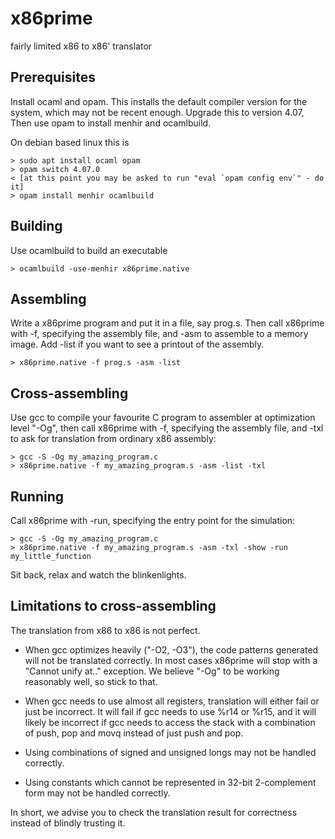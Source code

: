 # x86prime

fairly limited x86 to x86' translator

## Prerequisites

Install ocaml and opam. This installs the default compiler version for the system,
which may not be recent enough. Upgrade this to version 4.07, Then use opam to
install menhir and ocamlbuild.

On debian based linux this is
~~~
> sudo apt install ocaml opam
> opam switch 4.07.0
< [at this point you may be asked to run "eval `opam config env`" - do it]
> opam install menhir ocamlbuild
~~~

## Building

Use ocamlbuild to build an executable

~~~
> ocamlbuild -use-menhir x86prime.native
~~~

## Assembling

Write a x86prime program and put it in a file, say prog.s.
Then call x86prime with -f, specifying the assembly file, and 
-asm to assemble to a memory image. Add -list if you want to
see a printout of the assembly.

~~~
> x86prime.native -f prog.s -asm -list
~~~

## Cross-assembling

Use gcc to compile your favourite C program to assembler at
optimization level "-Og", then call x86prime with -f, specifying
the assembly file, and -txl to ask for translation from ordinary 
x86 assembly:

~~~
> gcc -S -Og my_amazing_program.c
> x86prime.native -f my_amazing_program.s -asm -list -txl
~~~

## Running

Call x86prime with -run, specifying the entry point for the simulation:

~~~
> gcc -S -Og my_amazing_program.c
> x86prime.native -f my_amazing_program.s -asm -txl -show -run my_little_function
~~~

Sit back, relax and watch the blinkenlights.

## Limitations to cross-assembling

The translation from x86 to x86 is not perfect.

 * When gcc optimizes heavily ("-O2, -O3"), the code patterns generated will not
   be translated correctly. In most cases x86prime will stop with a "Cannot unify at.."
   exception. We believe "-Og" to be working reasonably well, so stick to that.

 * When gcc needs to use almost all registers, translation will either fail
   or just be incorrect. It will fail if gcc needs to use %r14 or %r15, and
   it will likely be incorrect if gcc needs to access the stack with a combination
   of push, pop and movq instead of just push and pop.

 * Using combinations of signed and unsigned longs may not be handled correctly.

 * Using constants which cannot be represented in 32-bit 2-complement form
   may not be handled correctly.

In short, we advise you to check the translation result for correctness instead
of blindly trusting it.
